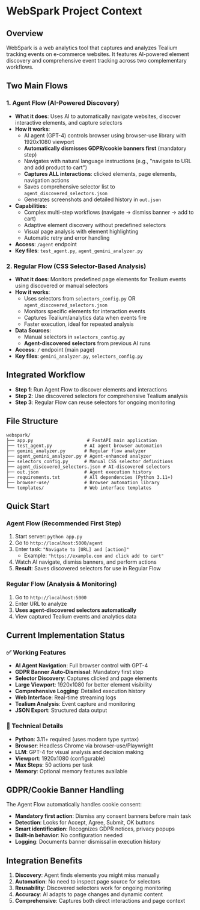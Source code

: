 # WebSpark Project Context

## Overview
WebSpark is a web analytics tool that captures and analyzes Tealium tracking events on e-commerce websites. It features AI-powered element discovery and comprehensive event tracking across two complementary workflows.

## Two Main Flows

### 1. Agent Flow (AI-Powered Discovery)
- **What it does**: Uses AI to automatically navigate websites, discover interactive elements, and capture selectors
- **How it works**: 
  - AI agent (GPT-4) controls browser using browser-use library with 1920x1080 viewport
  - **Automatically dismisses GDPR/cookie banners first** (mandatory step)
  - Navigates with natural language instructions (e.g., "navigate to URL and add product to cart")
  - **Captures ALL interactions**: clicked elements, page elements, navigation actions
  - Saves comprehensive selector list to `agent_discovered_selectors.json`
  - Generates screenshots and detailed history in `out.json`
- **Capabilities**:
  - Complex multi-step workflows (navigate → dismiss banner → add to cart)
  - Adaptive element discovery without predefined selectors
  - Visual page analysis with element highlighting
  - Automatic retry and error handling
- **Access**: `/agent` endpoint
- **Key files**: `test_agent.py`, `agent_gemini_analyzer.py`

### 2. Regular Flow (CSS Selector-Based Analysis)
- **What it does**: Monitors predefined page elements for Tealium events using discovered or manual selectors
- **How it works**:
  - Uses selectors from `selectors_config.py` OR `agent_discovered_selectors.json`
  - Monitors specific elements for interaction events
  - Captures Tealium/analytics data when events fire
  - Faster execution, ideal for repeated analysis
- **Data Sources**:
  - Manual selectors in `selectors_config.py`
  - **Agent-discovered selectors** from previous AI runs
- **Access**: `/` endpoint (main page)
- **Key files**: `gemini_analyzer.py`, `selectors_config.py`

## Integrated Workflow
- **Step 1**: Run Agent Flow to discover elements and interactions
- **Step 2**: Use discovered selectors for comprehensive Tealium analysis
- **Step 3**: Regular Flow can reuse selectors for ongoing monitoring

## File Structure
```
webspark/
├── app.py                    # FastAPI main application
├── test_agent.py            # AI agent browser automation
├── gemini_analyzer.py       # Regular flow analyzer
├── agent_gemini_analyzer.py # Agent-enhanced analyzer
├── selectors_config.py      # Manual CSS selector definitions
├── agent_discovered_selectors.json # AI-discovered selectors
├── out.json                 # Agent execution history
├── requirements.txt         # All dependencies (Python 3.11+)
├── browser-use/             # Browser automation library
└── templates/               # Web interface templates
```

## Quick Start

### Agent Flow (Recommended First Step)
1. Start server: `python app.py`
2. Go to `http://localhost:5000/agent`
3. Enter task: `"Navigate to [URL] and [action]"` 
   - Example: `"https://example.com and click add to cart"`
4. Watch AI navigate, dismiss banners, and perform actions
5. **Result**: Saves discovered selectors for use in Regular Flow

### Regular Flow (Analysis & Monitoring)
1. Go to `http://localhost:5000`
2. Enter URL to analyze
3. **Uses agent-discovered selectors automatically**
4. View captured Tealium events and analytics data

## Current Implementation Status

### ✅ Working Features
- **AI Agent Navigation**: Full browser control with GPT-4
- **GDPR Banner Auto-Dismissal**: Mandatory first step
- **Selector Discovery**: Captures clicked and page elements
- **Large Viewport**: 1920x1080 for better element visibility
- **Comprehensive Logging**: Detailed execution history
- **Web Interface**: Real-time streaming logs
- **Tealium Analysis**: Event capture and monitoring
- **JSON Export**: Structured data output

### 🔧 Technical Details
- **Python**: 3.11+ required (uses modern type syntax)
- **Browser**: Headless Chrome via browser-use/Playwright
- **LLM**: GPT-4 for visual analysis and decision making
- **Viewport**: 1920x1080 (configurable)
- **Max Steps**: 50 actions per task
- **Memory**: Optional memory features available

## GDPR/Cookie Banner Handling
The Agent Flow automatically handles cookie consent:
- **Mandatory first action**: Dismiss any consent banners before main task
- **Detection**: Looks for Accept, Agree, Submit, OK buttons
- **Smart identification**: Recognizes GDPR notices, privacy popups
- **Built-in behavior**: No configuration needed
- **Logging**: Documents banner dismissal in execution history

## Integration Benefits
1. **Discovery**: Agent finds elements you might miss manually
2. **Automation**: No need to inspect page source for selectors
3. **Reusability**: Discovered selectors work for ongoing monitoring
4. **Accuracy**: AI adapts to page changes and dynamic content
5. **Comprehensive**: Captures both direct interactions and page context